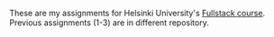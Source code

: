 These are my assignments for Helsinki University's [Fullstack course](https://fullstackopen.com/en/). Previous assignments (1-3) are in different repository.
